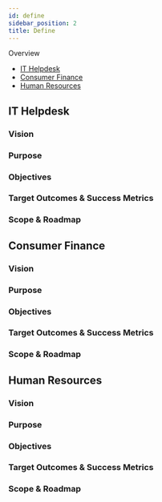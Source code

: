 ```yaml
---
id: define
sidebar_position: 2
title: Define
---
```

Overview
- [IT Helpdesk](#it-helpdesk)
- [Consumer Finance](#consumer-finance)
- [Human Resources](#human-resources)
## IT Helpdesk<a name="it-helpdesk"></a>
### Vision

### Purpose

### Objectives

### Target Outcomes & Success Metrics

### Scope & Roadmap

## Consumer Finance <a name="consumer-finance"></a>
### Vision

### Purpose

### Objectives

### Target Outcomes & Success Metrics

### Scope & Roadmap

## Human Resources <a name="human-resource"></a>
### Vision
### Purpose

### Objectives

### Target Outcomes & Success Metrics

### Scope & Roadmap


